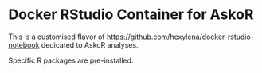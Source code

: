 # Docker RStudio Container for AskoR

This is a customised flavor of https://github.com/hexylena/docker-rstudio-notebook dedicated to AskoR analyses.

Specific R packages are pre-installed.
